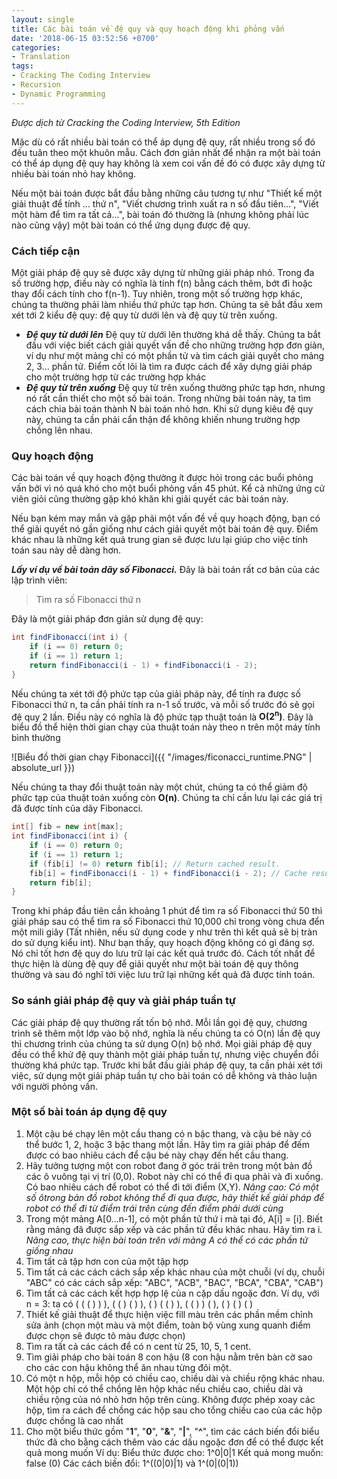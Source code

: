 ```yaml
---
layout: single
title: Các bài toán về đệ quy và quy hoạch động khi phỏng vấn
date: '2018-06-15 03:52:56 +0700'
categories:
- Translation
tags:
- Cracking The Coding Interview
- Recursion
- Dynamic Programming
---
```


*Được dịch từ Cracking the Coding Interview, 5th Edition*

Mặc dù có rất nhiều bài toán có thể áp dụng đệ quy, rất nhiều trong số đó đều tuân theo một khuôn mẫu. Cách đơn giản nhất để nhận ra một bài toán có thể áp dụng đệ quy hay không là xem coi vấn đề đó có được xây dựng từ nhiều bài toán nhỏ hay không.

Nếu một bài toán được bắt đầu bằng những câu tương tự như "Thiết kế một giải thuật để tính ... thứ n", "Viết chương trình xuất ra n số đầu tiên...", "Viết một hàm để tìm ra tất cả...", bài toán đó thường là (nhưng không phải lúc nào cũng vậy) một bài toán có thể ứng dụng được đệ quy.

### Cách tiếp cận
Một giải pháp đệ quy sẽ được xây dựng từ những giải pháp nhỏ. Trong đa số trường hợp, điều này có nghĩa là tính f(n) bằng cách thêm, bớt đi hoặc thay đổi cách tính cho f(n-1). Tuy nhiên, trong một số trường hợp khác, chúng ta thường phải làm nhiều thứ phức tạp hơn.
Chúng ta sẽ bắt đầu xem xét tới 2 kiểu đệ quy: đệ quy từ dưới lên và đệ quy từ trên xuống.

* ***Đệ quy từ dưới lên***
 Đệ quy từ dưới lên thường khá dễ thấy. Chúng ta bắt đầu với việc biết cách giải quyết vấn đề cho những trường hợp đơn giản, ví dụ như một mảng chỉ có một phần tử và tìm cách giải quyết cho mảng 2, 3... phần tử. Điểm cốt lõi là tìm ra được cách để xây dựng giải pháp cho một trường hợp từ các trường hợp khác
 * ***Đệ quy từ trên xuống*** 
Đệ quy từ trên xuống thường phức tạp hơn, nhưng nó rất cần thiết cho một số bài toán. Trong những bài toán này, ta tìm cách chia bài toán thành N bài toán nhỏ hơn. Khi sử dụng kiêu đệ quy này, chúng ta cần phải cẩn thận để không khiến nhung trường hợp chồng lên nhau.

### Quy hoạch động
Các bài toán về quy hoạch động thường ít được hỏi trong các buổi phỏng vấn bởi vì nó quá khó cho một buổi phỏng vấn 45 phút. Kể cả những ứng cử viên giỏi cũng thường gặp khó khăn khi giải quyết các bài toán này.

Nếu bạn kém may mắn và gặp phải một vấn đề về quy hoạch động, bạn có thể giải quyết nó gần giống như cách giải quyết một bài toán đệ quy. Điểm khác nhau là những kết quả trung gian sẽ được lưu lại giúp cho việc tính toán sau này dễ dàng hơn.

***Lấy ví dụ về bài toán dãy số Fibonacci.***
Đây là bài toán rất cơ bản của các lập trình viên: 

> Tìm ra số Fibonacci thứ n

Đây là một giải pháp đơn giản sử dụng đệ quy:

```java
int findFibonacci(int i) { 
	if (i == 0) return 0;
	if (i == 1) return 1; 
	return findFibonacci(i - 1) + findFibonacci(i - 2); 
}
```

Nếu chúng ta xét tới độ phức tạp của giải pháp này, để tính ra được số Fibonacci thứ n, ta cần phải tính ra n-1 số trước, và mỗi số trước đó sẽ gọi đệ quy 2 lần. Điều này có nghĩa là độ phức tạp thuật toán là **O(2<sup>n</sup>)**. Đây là biểu đồ thể hiện thời gian chạy của thuật toán này theo n trên một máy tính bình thường

![Biểu đồ thời gian chạy Fibonacci]({{ "/images/ficonacci_runtime.PNG" | absolute_url }})

Nếu chúng ta thay đổi thuật toán này một chút, chúng ta có thể giảm độ phức tạp của thuật toán xuống còn **O(n)**. Chúng ta chỉ cần lưu lại các giá trị đã được tính của dãy Fibonacci.

```java
int[] fib = new int[max]; 
int findFibonacci(int i) { 
	if (i == 0) return 0; 
	if (i == 1) return 1;
	if (fib[i] != 0) return fib[i]; // Return cached result. 
	fib[i] = findFibonacci(i - 1) + findFibonacci(i - 2); // Cache result 
	return fib[i];
}
```
    
Trong khi pháp đầu tiên cần khoảng 1 phút để tìm ra số Fibonacci thứ 50 thì giải pháp sau có thể tìm ra số Fibonacci thứ  10,000 chỉ trong vòng chưa đển một mili giây (Tất nhiên, nếu sử dụng code y như trên thì kết quả sẽ bị tràn do sử dụng kiểu int).
Như bạn thấy, quy hoạch động không có gì đáng sợ. Nó chỉ tốt hơn đệ quy do lưu trữ lại các kết quả trước đó. Cách tốt nhất để thực hiện là dùng đệ quy để giải quyết như một bài toán đệ quy thông thường và sau đó nghĩ tới việc lưu trữ lại những kết quả đã được tính toán.

### So sánh giải pháp đệ quy và giải pháp tuần tự
Các giải pháp đệ quy thường rất tốn bộ nhớ. Mỗi lần gọi đệ quy, chương trình sẽ thêm một lớp vào bộ nhớ, nghĩa là nếu chúng ta có O(n) lần đệ quy thì chương trình của chúng ta sử dụng O(n) bộ nhớ.
Mọi giải pháp đệ quy đều có thể khử đệ quy thành một giải pháp tuần tự, nhưng việc chuyển đổi thường khá phức tạp. Trước khi bắt đầu giải pháp đệ quy, ta cần phải xét tới việc, sử dụng một giải pháp tuần tự cho bài toán có dễ không và thảo luận với người phỏng vấn.

### Một số bài toán áp dụng đệ quy

 1. Một cậu bé chạy lên một cầu thang có n bậc thang, và cậu bé này có thể bước 1, 2, hoặc 3 bậc thang một lần. Hãy tìm ra giải pháp để đếm được có bao nhiêu cách để cậu bé này chạy đến hết cầu thang.
 2. Hãy tưởng tượng một con robot đang ở góc trái trên trong một bản đồ các ô vuông tại vị trí (0,0). Robot này chỉ có thể đi qua phải và đi xuống. Có bao nhiêu cách để robot có thể đi tới điểm (X,Y).
	 *Nâng cao: Có một số ôtrong bản đồ robot không thể đi qua được, hãy thiết kế giải pháp để robot có thể đi từ điểm trái trên cùng đến điểm phải dưới cùng*
 3. Trong một mảng A[0...n-1], có một phần tử thứ i mà tại đó, A[i] = [i]. Biết rằng mảng đã được sắp xếp và các phần tử đều khác nhau. Hãy tìm ra i.
	*Nâng cao, thực hiện bài toán trên với mảng A có thể có các phần tử giống nhau*
 4. Tìm tất cả tập hơn con của một tập hợp
 5. Tìm tất cả các cách cách sắp xếp khác nhau của một chuỗi (ví dụ, chuỗi "ABC" có các cách sắp xếp: "ABC", "ACB", "BAC", "BCA", "CBA", "CAB")
 6. Tìm tất cả các cách kết hợp hợp lệ của n cặp dấu ngoặc đơn.
	 Ví dụ, với n = 3: ta có ( ( ( ) ) ), ( ( ) ( ) ), ( ) ( ( ) ), ( ( ) ) ( ), ( ) ( ) ( )
 7. Thiết kế giải thuật để thực hiện việc fill màu trên các phần mềm chỉnh sửa ảnh (chọn một màu và một điểm, toàn bộ vùng xung quanh điểm được chọn sẽ được tô màu được chọn)
 8. Tìm ra tất cả các cách để có n cent từ 25, 10, 5, 1 cent.
 9. Tìm giải pháp cho bài toán 8 con hậu (8 con hậu nằm trên bàn cờ sao cho các con hậu không thể ăn nhau từng đôi một.
 10. Có một n hộp, mỗi hộp có chiều cao, chiều dài và chiều rộng khác nhau. Một hộp chỉ có thể chồng lên hộp khác nếu chiều cao, chiều dài và chiều rộng của nó nhỏ hơn hộp trên cùng. Không được phép xoay các hộp, tìm ra cách để chồng các hộp sau cho tổng chiều cao của các hộp được chồng là cao nhất
 11. Cho một biểu thức gồm "**1**", "**0**", "**&**", "**|**", "**^**", tìm các cách biến đổi biểu thức đã cho bằng cách thêm vào các dấu ngoặc đơn để có thể được kết quả mong muốn
	 Ví dụ:
	 Biểu thức được cho: 1^0|0|1
	 Kết quả mong muốn: false (0)
	 Các cách biến đổi: 1^((0|0)|1) và 1^(0|(0|1))
